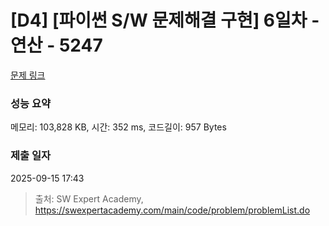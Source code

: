 # [D4] [파이썬 S/W 문제해결 구현] 6일차 - 연산 - 5247 

[문제 링크](https://swexpertacademy.com/main/code/problem/problemDetail.do?contestProbId=AWUS1FaKImUDFAVT) 

### 성능 요약

메모리: 103,828 KB, 시간: 352 ms, 코드길이: 957 Bytes

### 제출 일자

2025-09-15 17:43



> 출처: SW Expert Academy, https://swexpertacademy.com/main/code/problem/problemList.do